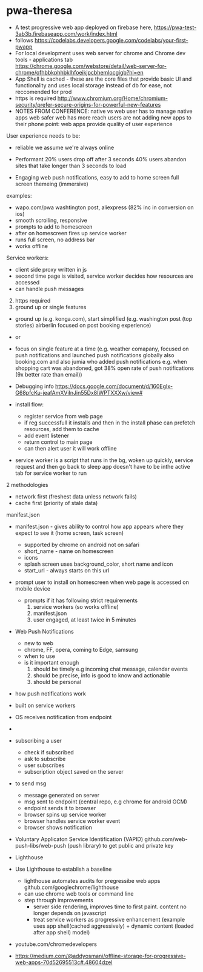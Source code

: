 ﻿# pwa-theresa
* A test progressive web app deployed on firebase here, https://pwa-test-3ab3b.firebaseapp.com/work/index.html
* follows https://codelabs.developers.google.com/codelabs/your-first-pwapp
* For local development uses web server for chrome and Chrome dev tools - applications tab https://chrome.google.com/webstore/detail/web-server-for-chrome/ofhbbkphhbklhfoeikjpcbhemlocgigb?hl=en
* App Shell is cached - these are the core files that provide basic UI and functionality and uses local storage instead of db for ease, not reccomended for prod
* https is required http://www.chromium.org/Home/chromium-security/prefer-secure-origins-for-powerful-new-features
* NOTES FROM CONFERENCE:
native vs web
user has to manage native apps
web safer
web has more reach
users are not adding new apps to their phone
point: web apps provide quality of user experience

User experience needs to be:

* reliable
we assume we're always online

* Performant
20% users drop off after 3 seconds
40% users abandon sites that take longer than 3 seconds to load

* Engaging
web push notifications, 
easy to add to home screen
full screen themeing (immersive)

examples:
* wapo.com/pwa  washtington post, aliexpress (82% inc in conversion on ios)
* smooth scrolling, responsive
* prompts to add to homescreen
* after on homescreen fires up service worker
* runs full screen, no address bar
* works offline

Service workers:
* client side proxy written in js
* second time page is visited, service worker decides how resources are accessed
* can handle push messages


2. https required
3. ground up or single features
  * ground up (e.g. konga.com), start simplified (e.g. washington post (top stories) airberlin focused on post booking experience)
  * or
  * focus on single feature at a time (e.g. weather comapany, focused on push notifications and
     launched push notifications globally  also booking.com and also jumia who added push notifications e.g. when
     shopping cart was abandoned, got 38% open rate of push notifications (9x better rate than email))

* Debugging info https://docs.google.com/document/d/160EgIx-G68pfcKu-jeafAmXViInJin55Dx8IWPTXXXw/view#
* install flow:
  * register service from web page
  * if reg successfull it installs and then in the install phase can prefetch resources, add them to cache
  * add event listener 
  * return control to main page
  * can then alert user it will work offline
    
* service worker is a script that runs in the bg, woken up quickly, service request and then go back to sleep
app doesn't have to be inthe active tab for service worker to run

2 methodologies
* network first (freshest data unless network fails)
* cache first (priority of stale data)

manifest.json
* manifest.json - gives ability to control how app appears where they expect to see it (home screen, task screen)
  * supported by chrome on android not on safari
  * short_name - name on homescreen
  * icons
  * splash screen uses background_color, short name and icon
  * start_url - always starts on this url

* prompt user to install on homescreen when web page is accessed on mobile device
  * prompts if it has following strict requirements
    1. service workers (so works offline) 
    2. manifest.json
    3. user engaged, at least twice in 5 minutes

* Web Push Notifications
  * new to web
  * chrome, FF, opera, coming to Edge, samsung
  * when to use
   * is it important enough
     1. should be timely e.g incoming chat message, calendar events
     2. should be precise, info is good to know and actionable
     3. should be personal

* how push notifications work
* built on service workers
* OS receives notification from endpoint
* 
* subscribing a user
  * check if subscribed
  * ask to subscribe
  * user subscribes
  * subscription object saved on the server

* to send msg
  * message generated on server
  * msg sent to endpoint (central repo, e.g chrome for android GCM)
  * endpoint sends it to browser
  * browser spins up service worker
  * browser handles service worker event
  * browser shows notification

* Voluntary Applicaton Service Identification (VAPID) github.com/web-push-libs/web-push (push library) to get public and private key


* Lighthouse
* Use Lighthouse to establish a baseline
  * lighthouse automates audits for pregressibe web apps github.com/googlechrome/lighthouse
  * can use chrome web tools or command line
  * step through improvements
    * server side rendering, improves time to first paint. content no longer depends on javascript
    * treat service workers as progressive enhancement (example uses app shell(cached aggressively) + dynamic content (loaded after app shell) model)
    
* youtube.com/chromedevelopers
* https://medium.com/@addyosmani/offline-storage-for-progressive-web-apps-70d52695513c#.48604dzel
